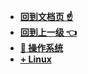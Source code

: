 
* [**回到文档页 ☝**](/README.md)
* [**回到上一级 👈**](/README.md)
* [**🎈 操作系统**](/操作系统/README.md "Stream-操作系统")
* [**+ Linux**](/操作系统/Linux/README.md)